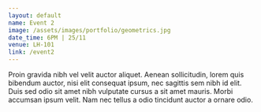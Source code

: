 ```yaml
---
layout: default
name: Event 2
image: /assets/images/portfolio/geometrics.jpg
date_time: 6PM | 25/11 
venue: LH-101
link: /event2
---
```

Proin gravida nibh vel velit auctor aliquet. Aenean sollicitudin, lorem quis bibendum auctor, nisi elit consequat ipsum, nec sagittis sem nibh id elit. Duis sed odio sit amet nibh vulputate cursus a sit amet mauris. Morbi accumsan ipsum velit. Nam nec tellus a odio tincidunt auctor a ornare odio.
